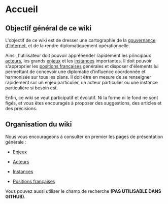 # Accueil

## Objectif général de ce wiki
L'objectif de ce wiki est de dresser une cartographie de la [gouvernance d'Internet](Glossaire/GouvernanceInternet.md), et de la rendre diplomatiquement opérationnelle.

Ainsi, l'utilisateur doit pouvoir appréhender rapidement les principaux [acteurs](Acteurs.md), les grands [enjeux](Enjeux.md) et les [instances](Instances.md) importantes. Il doit pouvoir s'approprier les [positions françaises](PositionsFR.md) générales et disposer d'élements lui permettant de concevoir une diplomatie d'influence coordonnée et harmonisée sur tous les plans. Il doit être en mesure de se renseigner rapidement sur un enjeu particulier, un acteur particulier ou une instance particulière si besoin est.

Enfin, ce wiki se veut participatif et évolutif. Ni la forme ni le fond ne sont figés, et vous êtes encouragés à proposer des suggestions, des articles et des précisions.

## Organisation du wiki

Nous vous encourageons à consulter en premier les pages de présentation générale :

- [Enjeux](Enjeux.md)

- [Acteurs](Acteurs.md)

- [Instances](Instances.md)

- [Positions françaises](PositionsFR.md)

Vous pouvez aussi utiliser le champ de recherche **(PAS UTILISABLE DANS GITHUB)**.